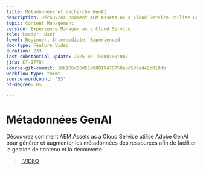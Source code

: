 ```yaml
---
title: Métadonnées et recherche GenAI
description: Découvrez comment AEM Assets as a Cloud Service utilise GenAI pour générer et augmenter les métadonnées des ressources afin de faciliter la gestion de contenu et la découverte.
topic: Content Management
version: Experience Manager as a Cloud Service
role: Leader, User
level: Beginner, Intermediate, Experienced
doc-type: Feature Video
duration: 233
last-substantial-update: 2025-09-15T00:00:00Z
jira: KT-17784
source-git-commit: 16b106d88d51d68819470758abd536ad42b019db
workflow-type: tm+mt
source-wordcount: '53'
ht-degree: 0%

---
```



# Métadonnées GenAI

Découvrez comment AEM Assets as a Cloud Service utilise Adobe GenAI pour générer et augmenter les métadonnées des ressources afin de faciliter la gestion de contenu et la découverte.

>[!VIDEO](https://video.tv.adobe.com/v/3474891/?learn=on&enablevpops)
